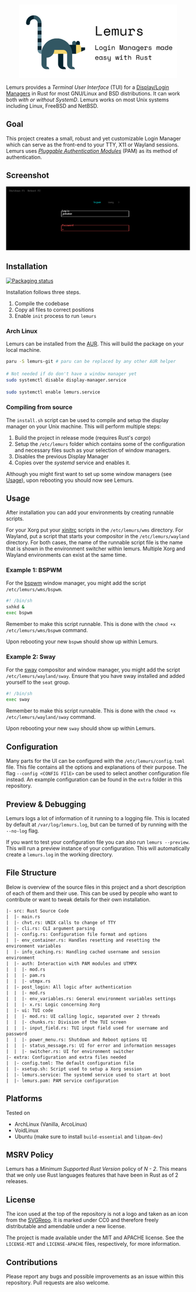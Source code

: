 <p align="center">
	<!-- Icon by SVGRepo under CC0. Notice at the end of the file -->
	<img src="./assets/text-icon.svg" height="200px" alt="Lemur Icon by SVGRepo" />
</p>

Lemurs provides a *Terminal User Interface* (TUI) for a [Display/Login
Managers](https://wiki.archlinux.org/title/Display_manager) in Rust for most
GNU/Linux and BSD distributions. It can work both *with or without SystemD*.
Lemurs works on most Unix systems including Linux, FreeBSD and NetBSD.

## Goal

This project creates a small, robust and yet customizable Login Manager which
can serve as the front-end to your TTY, X11 or Wayland sessions. Lemurs uses
[_Pluggable Authentication Modules_][pam] (PAM) as its method of authentication.

## Screenshot

![Cover image](./cover.png)

## Installation

[![Packaging status](https://repology.org/badge/vertical-allrepos/lemurs.svg)](https://repology.org/project/lemurs/versions)

Installation follows three steps.

1. Compile the codebase
2. Copy all files to correct positions
3. Enable `init` process to run `lemurs`

### Arch Linux

Lemurs can be installed from the [AUR](https://aur.archlinux.org). This will
build the package on your local machine.

```bash
paru -S lemurs-git # paru can be replaced by any other AUR helper

# Not needed if do don't have a window manager yet
sudo systemctl disable display-manager.service

sudo systemctl enable lemurs.service
```

### Compiling from source

The `install.sh` script can be used to compile and setup the display manager on
your Unix machine. This will perform multiple steps:

1. Build the project in release mode (requires Rust's _cargo_)
2. Setup the `/etc/lemurs` folder which contains some of the configuration and
   necessary files such as your selection of window managers.
3. Disables the previous Display Manager
4. Copies over the _systemd_ service and enables it.

Although you might first want to set up some window managers (see
[Usage](#Usage)), upon rebooting you should now see Lemurs.

## Usage

After installation you can add your environments by creating runnable scripts.

For your Xorg put your [xinitrc](https://wiki.archlinux.org/title/Xinit) scripts
in the `/etc/lemurs/wms` directory. For Wayland, put a script that starts your
compositor in the `/etc/lemurs/wayland` directory. For both cases, the name of
the runnable script file is the name that is shown in the environment switcher
within lemurs. Multiple Xorg and Wayland environments can exist at the same time.

### Example 1: BSPWM

For the [bspwm](https://github.com/baskerville/bspwm) window manager, you might
add the script `/etc/lemurs/wms/bspwm`.

```bash
#! /bin/sh
sxhkd &
exec bspwm
```

Remember to make this script runnable. This is done with the `chmod +x
/etc/lemurs/wms/bspwm` command.

Upon rebooting your new `bspwm` should show up within Lemurs.

### Example 2: Sway

For the [sway](https://swaywm.org/) compositor and window manager, you might
add the script `/etc/lemurs/wayland/sway`. Ensure that you have sway installed
and added yourself to the `seat` group.

```bash
#! /bin/sh
exec sway
```

Remember to make this script runnable. This is done with the `chmod +x
/etc/lemurs/wayland/sway` command.

Upon rebooting your new `sway` should show up within Lemurs.

## Configuration

Many parts for the UI can be configured with the `/etc/lemurs/config.toml`
file. This file contains all the options and explanations of their purpose.
The flag `--config <CONFIG FIlE>` can be used to select another configuration
file instead. An example configuration can be found in the `extra` folder in
this repository.

## Preview & Debugging

Lemurs logs a lot of information of it running to a logging file. This is
located by default at `/var/log/lemurs.log`, but can be turned of by running
with the `--no-log` flag.

If you want to test your configuration file you can also run `lemurs
--preview`. This will run a preview instance of your configuration. This will
automatically create a `lemurs.log` in the working directory.

## File Structure

Below is overview of the source files in this project and a short description of
each of them and their use. This can be used by people who want to contribute or
want to tweak details for their own installation.

```
|- src: Rust Source Code
|  |- main.rs
|  |- chvt.rs: UNIX calls to change of TTY
|  |- cli.rs: CLI argument parsing
|  |- config.rs: Configuration file format and options
|  |- env_container.rs: Handles resetting and resetting the environment variables
|  |- info_caching.rs: Handling cached username and session environment
|  |- auth: Interaction with PAM modules and UTMPX
|  |  |- mod.rs
|  |  |- pam.rs
|  |  |- utmpx.rs
|  |- post_login: All logic after authentication
|  |  |- mod.rs
|  |  |- env_variables.rs: General environment variables settings
|  |  |- x.rs: Logic concerning Xorg
|  |- ui: TUI code
|  |  |- mod.rs: UI calling logic, separated over 2 threads
|  |  |- chunks.rs: Division of the TUI screen
|  |  |- input_field.rs: TUI input field used for username and password
|  |  |- power_menu.rs: Shutdown and Reboot options UI
|  |  |- status_message.rs: UI for error and information messages
|  |  |- switcher.rs: UI for environment switcher
|- extra: Configuration and extra files needed
|  |- config.toml: The default configuration file
|  |- xsetup.sh: Script used to setup a Xorg session
|  |- lemurs.service: The systemd service used to start at boot
|  |- lemurs.pam: PAM service configuration
```

## Platforms

Tested on

- ArchLinux (Vanilla, ArcoLinux)
- VoidLinux
- Ubuntu (make sure to install `build-essential` and `libpam-dev`)

## MSRV Policy

Lemurs has a _Minimum Supported Rust Version_ policy of _N - 2_. This means that
we only use Rust languages features that have been in Rust as of 2 releases.

## License

The icon used at the top of the repository is not a logo and taken as an icon
from the [SVGRepo](https://www.svgrepo.com/svg/252871/lemur). It is marked
under CC0 and therefore freely distributable and amendable under a new
license.

The project is made available under the MIT and APACHE license. See the
`LICENSE-MIT` and `LICENSE-APACHE` files, respectively, for more information.

## Contributions

Please report any bugs and possible improvements as an issue within this
repository. Pull requests are also welcome.

[pam]: https://en.wikipedia.org/wiki/Pluggable_authentication_module
